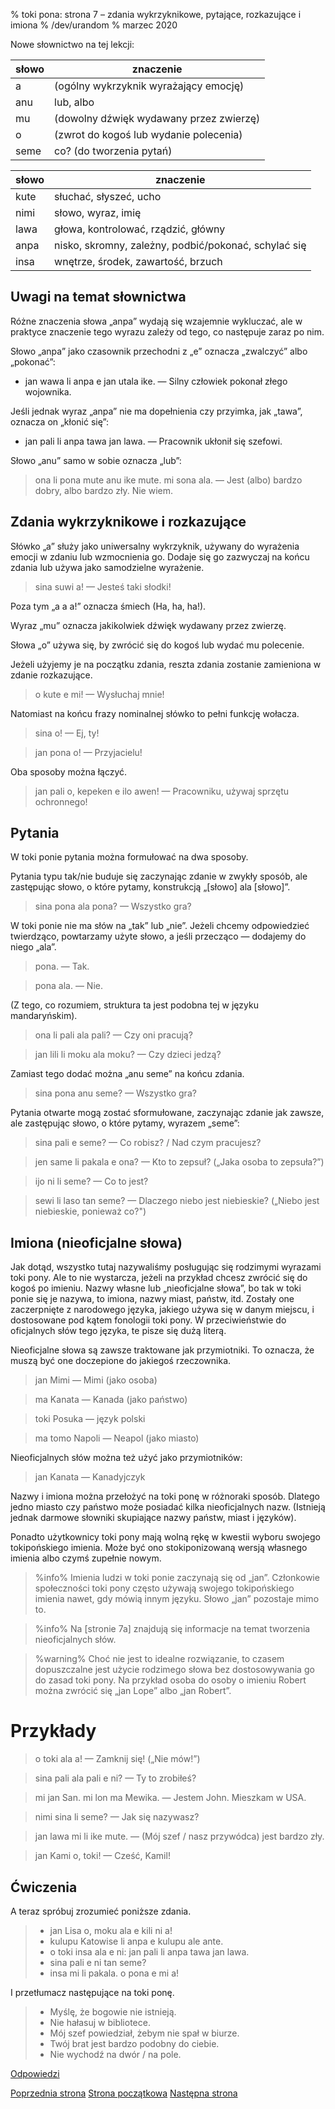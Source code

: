 % toki pona: strona 7 – zdania wykrzyknikowe, pytające, rozkazujące i imiona
% /dev/urandom
% marzec 2020

Nowe słownictwo na tej lekcji:

| słowo  | znaczenie |
|----|----|
| a     | (ogólny wykrzyknik wyrażający emocję) |
| anu   | lub, albo |
| mu    | (dowolny dźwięk wydawany przez zwierzę)|
| o     | (zwrot do kogoś lub wydanie polecenia)    |
| seme  | co? (do tworzenia pytań)|

| słowo | znaczenie |
|----|----|
| kute  | słuchać, słyszeć, ucho |
| nimi  | słowo, wyraz, imię |
| lawa  | głowa, kontrolować, rządzić, główny |
| anpa  | nisko, skromny, zależny, podbić/pokonać, schylać się |
| insa  | wnętrze, środek, zawartość, brzuch |

## Uwagi na temat słownictwa

Różne znaczenia słowa „anpa” wydają się wzajemnie wykluczać, ale w praktyce
znaczenie tego wyrazu zależy od tego, co następuje zaraz po nim.

Słowo „anpa” jako czasownik przechodni z „e” oznacza „zwalczyć” albo „pokonać”:

* jan wawa li anpa e jan utala ike. — Silny człowiek pokonał złego wojownika.

Jeśli jednak wyraz „anpa” nie ma dopełnienia czy przyimka, jak „tawa”,
oznacza on „kłonić się”:

* jan pali li anpa tawa jan lawa. — Pracownik ukłonił się szefowi.

Słowo „anu” samo w sobie oznacza „lub”:

> ona li pona mute anu ike mute. mi sona ala. — Jest (albo) bardzo dobry, albo bardzo zły. Nie wiem.

## Zdania wykrzyknikowe i rozkazujące

Słówko „a” służy jako uniwersalny wykrzyknik, używany do wyrażenia emocji
w zdaniu lub wzmocnienia go. Dodaje się go zazwyczaj na końcu zdania lub używa
jako samodzielne wyrażenie.

> sina suwi a! — Jesteś taki słodki!

Poza tym „a a a!” oznacza śmiech (Ha, ha, ha!).

Wyraz „mu” oznacza jakikolwiek dźwięk wydawany przez zwierzę.

Słowa „o” używa się, by zwrócić się do kogoś lub wydać mu polecenie.

Jeżeli użyjemy je na początku zdania, reszta zdania zostanie zamieniona
w zdanie rozkazujące.

> o kute e mi! — Wysłuchaj mnie!

Natomiast na końcu frazy nominalnej słówko to pełni funkcję wołacza.

> sina o! — Ej, ty!

> jan pona o! — Przyjacielu!

Oba sposoby można łączyć.

> jan pali o, kepeken e ilo awen! — Pracowniku, używaj sprzętu ochronnego!

## Pytania

W toki ponie pytania można formułować na dwa sposoby.

Pytania typu tak/nie buduje się zaczynając zdanie w zwykły sposób, ale
zastępując słowo, o które pytamy, konstrukcją „[słowo] ala [słowo]”.

> sina pona ala pona? — Wszystko gra?

W toki ponie nie ma słów na „tak” lub „nie”. Jeżeli chcemy odpowiedzieć
twierdząco, powtarzamy użyte słowo, a jeśli przecząco — dodajemy do niego „ala”.

> pona. — Tak.

> pona ala. — Nie.

(Z tego, co rozumiem, struktura ta jest podobna tej w języku mandaryńskim).

> ona li pali ala pali? — Czy oni pracują?

> jan lili li moku ala moku? — Czy dzieci jedzą?

Zamiast tego dodać można „anu seme” na końcu zdania.

> sina pona anu seme? — Wszystko gra?

Pytania otwarte mogą zostać sformułowane, zaczynając zdanie jak zawsze,
ale zastępując słowo, o które pytamy, wyrazem „seme”:

> sina pali e seme? — Co robisz? / Nad czym pracujesz?

> jen same li pakala e ona? — Kto to zepsuł? („Jaka osoba to zepsuła?”)

> ijo ni li seme? — Co to jest?

> sewi li laso tan seme? — Dlaczego niebo jest niebieskie? („Niebo jest niebieskie,
ponieważ co?")

## Imiona (nieoficjalne słowa)

Jak dotąd, wszystko tutaj nazywaliśmy posługując się rodzimymi wyrazami toki pony.
Ale to nie wystarcza, jeżeli na przykład chcesz zwrócić się do kogoś po imieniu.
Nazwy własne lub „nieoficjalne słowa”, bo tak w toki ponie się je nazywa, to imiona,
nazwy miast, państw, itd. Zostały one zaczerpnięte z narodowego języka, jakiego
używa się w danym miejscu, i dostosowane pod kątem fonologii toki pony.
W przeciwieństwie do oficjalnych słów tego języka, te pisze się dużą literą.

Nieoficjalne słowa są zawsze traktowane jak przymiotniki. To oznacza, że muszą być
one doczepione do jakiegoś rzeczownika.

> jan Mimi — Mimi (jako osoba)

> ma Kanata — Kanada (jako państwo)

> toki Posuka — język polski

> ma tomo Napoli — Neapol (jako miasto)

Nieoficjalnych słów można też użyć jako przymiotników:

> jan Kanata — Kanadyjczyk

Nazwy i imiona można przełożyć na toki ponę w różnoraki sposób. Dlatego jedno miasto
czy państwo może posiadać kilka nieoficjalnych nazw. (Istnieją jednak darmowe słowniki
skupiające nazwy państw, miast i języków).

Ponadto użytkownicy toki pony mają wolną rękę w kwestii wyboru swojego
tokipońskiego imienia. Może być ono stokiponizowaną wersją własnego imienia
albo czymś zupełnie nowym.

> %info%
> Imienia ludzi w toki ponie zaczynają się od „jan”. Członkowie społeczności
> toki pony często używają swojego tokipońskiego imienia nawet, gdy mówią
> innym języku. Słowo „jan” pozostaje mimo to.

> %info%
> Na [stronie 7a] znajdują się informacje na temat tworzenia nieoficjalnych słów.

> %warning%
> Choć nie jest to idealne rozwiązanie, to czasem dopuszczalne jest użycie rodzimego
> słowa bez dostosowywania go do zasad toki pony.
> Na przykład osoba do osoby o imieniu Robert można zwrócić się „jan Lope”
> albo „jan Robert”.

# Przykłady

> o toki ala a! — Zamknij się! („Nie mów!”)

> sina pali ala pali e ni? — Ty to zrobiłeś?

> mi jan San. mi lon ma Mewika. — Jestem John. Mieszkam w USA.

> nimi sina li seme? — Jak się nazywasz?

> jan lawa mi li ike mute. — (Mój szef / nasz przywódca) jest bardzo zły.

> jan Kami o, toki! — Cześć, Kamil!

## Ćwiczenia

A teraz spróbuj zrozumieć poniższe zdania.

> * jan Lisa o, moku ala e kili ni a!
> * kulupu Katowise li anpa e kulupu ale ante.
> * o toki insa ala e ni: jan pali li anpa tawa jan lawa.
> * sina pali e ni tan seme? 
> * insa mi li pakala. o pona e mi a!

I przetłumacz następujące na toki ponę.

> * Myślę, że bogowie nie istnieją.
> * Nie hałasuj w bibliotece.
> * Mój szef powiedział, żebym nie spał w biurze.
> * Twój brat jest bardzo podobny do ciebie.
> * Nie wychodź na dwór / na pole.

[Odpowiedzi](pl_answers.html#p7)

[Poprzednia strona](pl_6.html) [Strona początkowa](pl_index.html) [Następna strona](pl_8.html)
